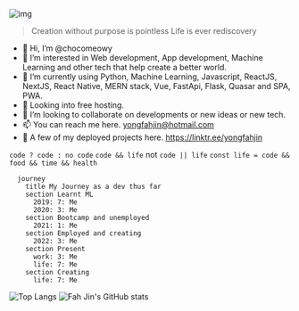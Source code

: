 ![img](https://i.imgur.com/gFFbMBH.png)
>Creation without purpose is pointless
>Life is ever rediscovery

- 👋 Hi, I’m @chocomeowy
- 👀 I’m interested in Web development, App development, Machine Learning and other tech that help create a better world. 
- 🌱 I’m currently using Python, Machine Learning, Javascript, ReactJS, NextJS, React Native, MERN stack, Vue, FastApi, Flask, Quasar and SPA, PWA.
- 🍮 Looking into free hosting.
- 💞️ I’m looking to collaborate on developments or new ideas or new tech.
- 📫 You can reach me here. yongfahjin@hotmail.com
- 🤗 A few of my deployed projects here. https://linktr.ee/yongfahjin

`code ? code : no code` `code && life` not `code || life`
`const life = code && food && time && health` 

```mermaid
  journey
    title My Journey as a dev thus far
    section Learnt ML
      2019: 7: Me
      2020: 3: Me
    section Bootcamp and unemployed
      2021: 1: Me
    section Employed and creating
      2022: 3: Me
    section Present
      work: 3: Me
      life: 7: Me
    section Creating
      life: 7: Me
```

![Top Langs](https://github-readme-stats.vercel.app/api/top-langs/?username=chocomeowy&theme=vision-friendly-dark&count_private=true&show_icons=true)
![Fah Jin's GitHub stats](https://github-readme-stats.vercel.app/api?username=chocomeowy&theme=aura)
